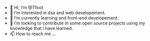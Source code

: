 - 👋 Hi, I’m @Tfoot
- 👀 I’m interested in dsa and web developement.
- 🌱 I’m currently learning and front-end developement.
- 💞️ I’m looking to contribute in some open source projects using my knowledge that I have learned.
- 📫 How to reach me ...

<!---
Tfoot/Tfoot is a ✨ special ✨ repository because its `README.md` (this file) appears on your GitHub profile.
You can click the Preview link to take a look at your changes.
--->
